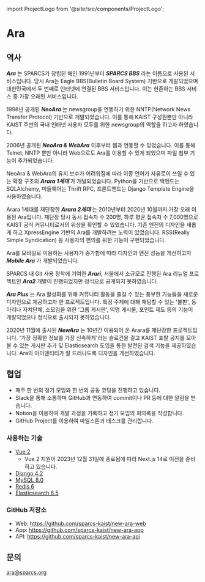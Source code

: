 import ProjectLogo from '@site/src/components/ProjectLogo';

# Ara

<ProjectLogo
    name="Ara"
    url="https://ara.kaist.ac.kr"
    catchphrase="Ara, KAIST's official community service"
/>

## 역사

**_Ara_** 는 SPARCS가 창립된 해인 1991년부터 **_SPARCS BBS_** 라는 이름으로 사용된 서비스입니다. 당시 Ara는 Eagle
BBS(Bulletin Board System) 기반으로 개발되었으며 대한민국에서 두 번째로 인터넷에 연결된 BBS 서비스입니다. 이는 현존하는
BBS 서비스 중 가장 오래된 서비스입니다.

1998년 공개된 **_NeoAra_** 는 newsgroup을 연동하기 위한 NNTP(Network News Transfer Protocol) 기반으로 개발되었습니다. 이를 통해 KAIST 구성원뿐만 아니라 KAIST 주변의 국내 인터넷 사용자 모두를 위한 newsgroup의 역할을 하고자 하였습니다.

2006년 공개된 **_NeoAra & WebAra_** 이후부터 웹과 연동할 수 있었습니다. 이를 통해 Telnet, NNTP 뿐만 아니라 Web으로도
Ara를 이용할 수 있게 되었으며 파일 첨부 기능이 추가되었습니다.

NeoAra & WebAra의 유지 보수가 어려워짐에 따라 이종 언어가 자유로이 쓰일 수 있는 확장 구조의 **_Arara 1세대_** 가
개발되었습니다. Python을 기반으로 백엔드는 SQLAlchemy, 미들웨어는 Thrift RPC, 프론트엔드는 Django Template
Engine을 사용하였습니다.

Arara 1세대를 재단장한 **_Arara 2세대_** 는 2010년부터 2020년 10월까지 가장 오래 이용된 Ara입니다. 재단장 당시
동시 접속자 수 200명, 하루 평균 접속자 수 7,000명으로 KAIST 공식 커뮤니티로서의 위상을 확인할 수 있었습니다. 기존 엔진의
디자인을 새롭게 하고 XpressEngine 기반의 Ara를 개발하려는 노력이 있었습니다. RSS(Really Simple Syndication)
등 사용자의 편의를 위한 기능이 구현되었습니다.

Ara를 모바일로 이용하는 사용자가 증가함에 따라 디자인과 엔진 성능을 개선하고자 **_Mobile Ara_** 가 개발되었습니다.

SPARCS 내 Git 사용 정착에 기여한 **_Arari_**, 서울에서 소규모로 진행된 Ara 리뉴얼 프로젝트인 **_Ara2_** 개발이
진행되었지만 정식으로 공개되지 못하였습니다.

**_Ara Plus_** 는 Ara 활성화를 위해 커뮤니티 활동을 즐길 수 있는 풍부한 기능들을 새로운 디자인으로 제공하고자 한 프로젝트입니다.
특정 주제에 대해 채팅할 수 있는 '불판', 동아리나 자치단체, 소모임을 위한 '그룹 게시판', 익명 게시물, 포인트 제도 등의 기능이
개발되었으나 정식으로 출시되지 못하였습니다.

2020년 11월에 출시된 **_NewAra_** 는 10년간 이용되어 온 Arara를 재단장한 프로젝트입니다. '가장 정확한 정보를 가장
신속하게'라는 슬로건을 걸고 KAIST 포탈 공지를 모아볼 수 있는 게시판 추가 및 Elasticsearch 도입을 통한 발전된 검색 기능을
제공하였습니다. Ara의 아이덴티티가 잘 드러나도록 디자인을 개선하였습니다.

## 협업

- 매주 한 번의 정기 모임와 한 번의 공동 코딩을 진행하고 있습니다.
- Slack을 통해 소통하며 GitHub과 연동하여 commit이나 PR 등에 대한 알람을 받습니다.
- Notion을 이용하여 개발 과정을 기록하고 정기 모임의 회의록을 작성합니다.
- GitHub Project를 이용하여 마일스톤과 태스크를 관리합니다.

### 사용하는 기술

- [Vue 2](https://vuejs.org/)
  - Vue 2 지원이 2023년 12월 31일에 종료됨에 따라 Next.js 14로 이전을 준비하고 있습니다.
- [Django 4.2](https://www.djangoproject.com/)
- [MySQL 8.0](https://www.mysql.com/)
- [Redis 6](https://redis.io/)
- [Elasticsearch 8.5](https://www.elastic.co/)

### GitHub 저장소

- Web: <https://github.com/sparcs-kaist/new-ara-web>
- App: <https://github.com/sparcs-kaist/new-ara-app>
- API: <https://github.com/sparcs-kaist/new-ara-api>

## 문의

[ara@sparcs.org](mailto:ara@sparcs.org)
